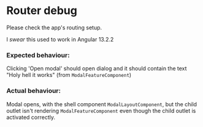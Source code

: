 # Router debug

Please check the app's routing setup.

I _swear_ this used to work in Angular 13.2.2

### Expected behaviour:
Clicking 'Open modal' should open dialog and it should contain the text "Holy hell it works" (from `ModalFeatureComponent`)

### Actual behaviour:

Modal opens, with the shell component `ModalLayoutComponent`, but the child outlet isn't rendering `ModalFeatureComponent`
even though the child outlet is activated correctly.

